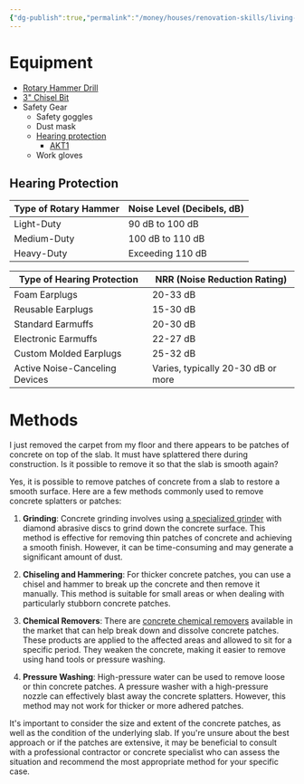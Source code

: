 ```yaml
---
{"dg-publish":true,"permalink":"/money/houses/renovation-skills/living-room/remove-cement-patches-from-concrete-slab/","tags":["oakmore"],"created":"Jul 13, 2023, 5:23 PM","updated":""}
---
```



# Equipment

- [Rotary Hammer Drill](https://www.amazon.com/Handife-Functions-Vibration-Technology-Regulation/dp/B0921SCSNP?th=1)
- [3" Chisel Bit](https://www.amazon.com/gp/product/B07KYFRKZY/ref=ppx_yo_dt_b_asin_title_o01_s00?ie=UTF8&th=1)
- Safety Gear
	- Safety goggles
	- Dust mask
	- [Hearing protection](https://www.amazon.com/Walkers-Razor-Slim-Passive-Earmuff/dp/B06VWJL9LG/ref=sr_1_10)
		- [AKT1](https://www.amazon.com/AKT1-Sport-Amplification-Hearing-Protection/dp/B07JQDFF1G)
	- Work gloves

## Hearing Protection

| Type of Rotary Hammer | Noise Level (Decibels, dB) |
|----------------------|----------------------------|
| Light-Duty           | 90 dB to 100 dB            |
| Medium-Duty          | 100 dB to 110 dB           |
| Heavy-Duty           | Exceeding 110 dB           |

| Type of Hearing Protection     | NRR (Noise Reduction Rating)       |
|--------------------------------|------------------------------------|
| Foam Earplugs                  | 20-33 dB                           |
| Reusable Earplugs              | 15-30 dB                           |
| Standard Earmuffs              | 20-30 dB                           |
| Electronic Earmuffs            | 22-27 dB                           |
| Custom Molded Earplugs         | 25-32 dB                           |
| Active Noise-Canceling Devices | Varies, typically 20-30 dB or more |

# Methods

I just removed the carpet from my floor and there appears to be patches of concrete on top of the slab. It must have splattered there during construction. Is it possible to remove it so that the slab is smooth again?

Yes, it is possible to remove patches of concrete from a slab to restore a smooth surface. Here are a few methods commonly used to remove concrete splatters or patches:

1. **Grinding**: Concrete grinding involves using [a specialized grinder](https://www.homedepot.com/p/WEN-7-Amp-Corded-4-1-2-in-Angle-Grinder-944/207132795) with diamond abrasive discs to grind down the concrete surface. This method is effective for removing thin patches of concrete and achieving a smooth finish. However, it can be time-consuming and may generate a significant amount of dust.
    
2. **Chiseling and Hammering**: For thicker concrete patches, you can use a chisel and hammer to break up the concrete and then remove it manually. This method is suitable for small areas or when dealing with particularly stubborn concrete patches.
    
3. **Chemical Removers**: There are [concrete chemical removers](https://www.homedepot.com/p/ECOLAB-1-Gal-Fast-Action-Floor-Stripper-7700407/321779388) available in the market that can help break down and dissolve concrete patches. These products are applied to the affected areas and allowed to sit for a specific period. They weaken the concrete, making it easier to remove using hand tools or pressure washing.
    
4. **Pressure Washing**: High-pressure water can be used to remove loose or thin concrete patches. A pressure washer with a high-pressure nozzle can effectively blast away the concrete splatters. However, this method may not work for thicker or more adhered patches.
    

It's important to consider the size and extent of the concrete patches, as well as the condition of the underlying slab. If you're unsure about the best approach or if the patches are extensive, it may be beneficial to consult with a professional contractor or concrete specialist who can assess the situation and recommend the most appropriate method for your specific case.

